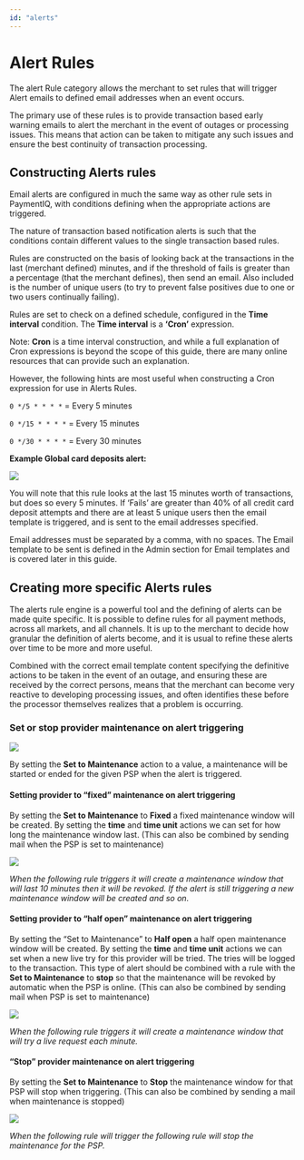 ```yaml
---
id: "alerts"
---
```



# Alert Rules

The alert Rule category allows the merchant to set rules that will trigger Alert emails to defined email addresses when an event occurs.

The primary use of these rules is to provide transaction based early warning emails to alert the merchant in the event of outages or processing issues.  This means that action can be taken to mitigate any such issues and ensure the best continuity of transaction processing.

## Constructing Alerts rules

Email alerts are configured in much the same way as other rule sets in PaymentIQ, with conditions defining when the appropriate actions are triggered.

The nature of transaction based notification alerts is such that the conditions contain different values to the single transaction based rules.

Rules are constructed on the basis of looking back at the transactions in the last (merchant defined) minutes, and if the threshold of fails is greater than a percentage (that the merchant defines), then send an email.  Also included is the number of unique users (to try to prevent false positives due to one or two users continually failing).

Rules are set to check on a defined schedule, configured in the **Time interval** condition. The **Time interval** is a **‘Cron’** expression.

Note: **Cron** is a time interval construction, and while a full explanation of Cron expressions is beyond the scope of this guide, there are many online resources that can provide such an explanation.

However, the following hints are most useful when constructing a Cron expression for use in Alerts Rules.

`0 */5 * * * *` = Every 5 minutes

`0 */15 * * * *` = Every 15 minutes

`0 */30 * * * *` = Every 30 minutes

**Example Global card deposits alert:**

![](/img/rulesettings/RulesAlerts/1.png)

You will note that this rule looks at the last 15 minutes worth of transactions, but does so every 5 minutes. If ‘Fails’ are greater than 40% of all credit card deposit attempts and there are at least 5 unique users then the email template is triggered, and is sent to the email addresses specified.

Email addresses must be separated by a comma, with no spaces. The Email template to be sent is defined in the Admin section for Email templates and is covered later in this guide.

## Creating more specific Alerts rules

The alerts rule engine is a powerful tool and the defining of alerts can be made quite specific. It is possible to define rules for all payment methods, across all markets, and all channels.  It is up to the merchant to decide how granular the definition of alerts become, and it is usual to refine these alerts over time to be more and more useful.

Combined with the correct email template content specifying the definitive actions to be taken in the event of an outage, and ensuring these are received by the correct persons, means that the merchant can become very reactive to developing processing issues, and often identifies these before the processor themselves realizes that a problem is occurring.

### Set or stop provider maintenance on alert triggering

![](/img/rulesettings/RulesAlerts/2.png)

By setting the **Set to Maintenance** action to a value, a maintenance will be started or ended for the given PSP when the alert is triggered.

#### Setting provider to “fixed” maintenance on alert triggering

By setting the **Set to Maintenance** to **Fixed** a fixed maintenance window will be created. By setting the **time** and **time unit** actions we can set for how long the maintenance window last. (This can also be combined by sending mail when the PSP is set to maintenance)

![](/img/rulesettings/RulesAlerts/3.png)

*When the following rule triggers it will create a maintenance window that will last 10 minutes then it will be revoked. If the alert is still triggering a new maintenance window will be created and so on.*

#### Setting provider to “half open” maintenance on alert triggering

By setting the “Set to Maintenance” to **Half open** a half open maintenance window will be created. By setting the **time** and **time unit** actions we can set when a new live try for this provider will be tried. The tries will be logged to the transaction. This type of alert should be combined with a rule with the **Set to Maintenance** to **stop** so that the maintenance will be revoked by automatic when the PSP is online. (This can also be combined by sending mail when PSP is set to maintenance)

![](/img/rulesettings/RulesAlerts/4.png)

*When the following rule triggers it will create a maintenance window that will try a live request each minute.*

#### “Stop” provider maintenance on alert triggering

By setting the **Set to Maintenance** to **Stop** the maintenance window for that PSP will stop when triggering. (This can also be combined by sending a mail when maintenance is stopped)

![](/img/rulesettings/RulesAlerts/5.png)

*When the following rule will trigger the following rule will stop the maintenance for the PSP.*
